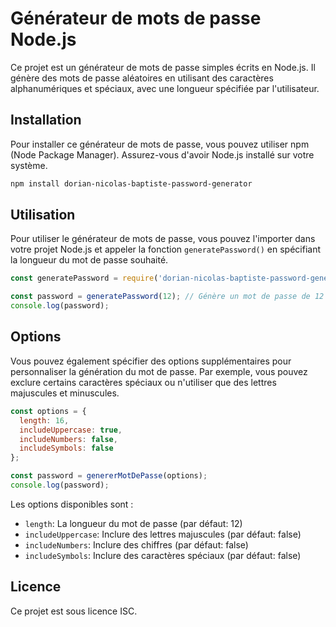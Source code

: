 # Générateur de mots de passe Node.js

Ce projet est un générateur de mots de passe simples écrits en Node.js. Il génère des mots de passe aléatoires en utilisant des caractères alphanumériques et spéciaux, avec une longueur spécifiée par l'utilisateur.


## Installation

Pour installer ce générateur de mots de passe, vous pouvez utiliser npm (Node Package Manager). Assurez-vous d'avoir Node.js installé sur votre système.
```bash 
npm install dorian-nicolas-baptiste-password-generator
```

## Utilisation

Pour utiliser le générateur de mots de passe, vous pouvez l'importer dans votre projet Node.js et appeler la fonction `generatePassword()` en spécifiant la longueur du mot de passe souhaité.

```javascript
const generatePassword = require('dorian-nicolas-baptiste-password-generator');

const password = generatePassword(12); // Génère un mot de passe de 12 caractères
console.log(password);
```



## Options

Vous pouvez également spécifier des options supplémentaires pour personnaliser la génération du mot de passe. Par exemple, vous pouvez exclure certains caractères spéciaux ou n'utiliser que des lettres majuscules et minuscules.

```javascript
const options = {
  length: 16,
  includeUppercase: true,
  includeNumbers: false,
  includeSymbols: false
};

const password = genererMotDePasse(options);
console.log(password);

```

Les options disponibles sont :

-   `length`: La longueur du mot de passe (par défaut: 12)
-   `includeUppercase`: Inclure des lettres majuscules (par défaut: false)
-   `includeNumbers`: Inclure des chiffres (par défaut: false)
-   `includeSymbols`: Inclure des caractères spéciaux (par défaut: false)

## Licence

Ce projet est sous licence ISC.